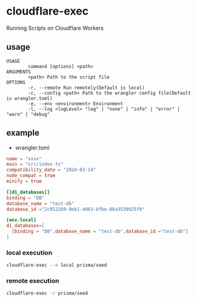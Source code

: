 # cloudflare-exec

Running Scripts on Cloudflare Workers

## usage

```text
USAGE
        command [options] <path>
ARGUMENTS
        <path> Path to the script file
OPTIONS
        -r, --remote Run remotely(Default is local)
        -c, --config <path> Path to the wrangler config file(Default is wrangler.toml)
        -e, --env <environment> Environment
        -l, --log <logLevel> "log" | "none" | "info" | "error" | "warn" | "debug"
```

## example

- wrangler.toml

```toml
name = "xxxx"
main = "src/index.ts"
compatibility_date = "2024-03-14"
node_compat = true
minify = true

[[d1_databases]]
binding = "DB"
database_name = "test-db"
database_id ="2c952269-9eb1-4063-8fbe-08a3530925f0"

[env.local]
d1_databases=[
  {binding = "DB",database_name = "test-db",database_id ="test-db"}
]

```

### local execution

```sh
cloudflare-exec --e local prisma/seed
```

### remote execution

```sh
cloudflare-exec -r prisma/seed
```
